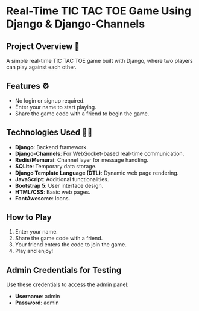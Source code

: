 # Real-Time TIC TAC TOE Game Using Django & Django-Channels


## Project Overview 📄
A simple real-time TIC TAC TOE game built with Django, where two players can play against each other.

## Features ⚙️
- No login or signup required.
- Enter your name to start playing.
- Share the game code with a friend to begin the game.

## Technologies Used 👨‍💻
- **Django**: Backend framework.
- **Django-Channels**: For WebSocket-based real-time communication.
- **Redis/Memurai**: Channel layer for message handling.
- **SQLite**: Temporary data storage.
- **Django Template Language (DTL)**: Dynamic web page rendering.
- **JavaScript**: Additional functionalities.
- **Bootstrap 5**: User interface design.
- **HTML/CSS**: Basic web pages.
- **FontAwesome**: Icons.

## How to Play
1. Enter your name.
2. Share the game code with a friend.
3. Your friend enters the code to join the game.
4. Play and enjoy!



## Admin Credentials for Testing
Use these credentials to access the admin panel:
- **Username**: admin
- **Password**: admin
